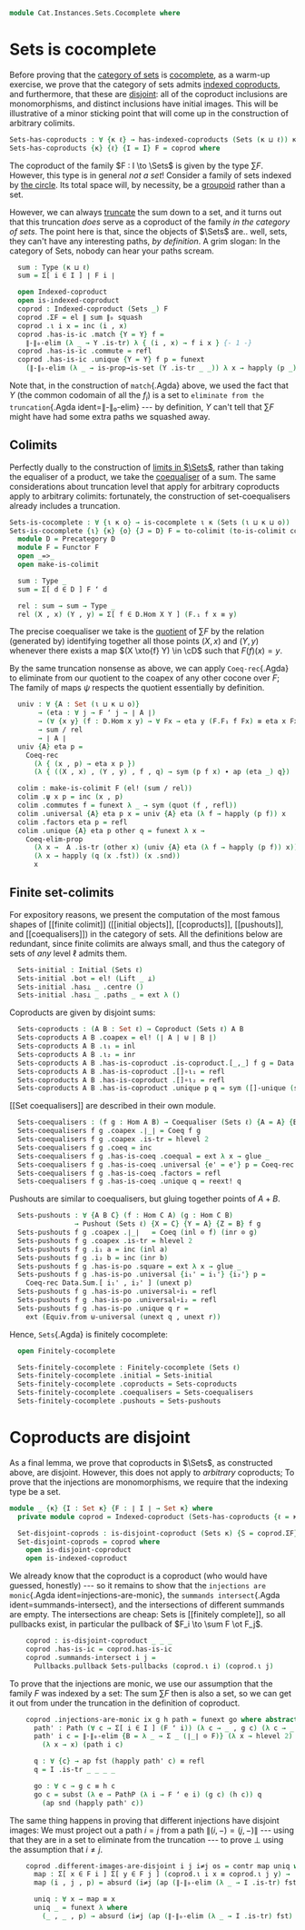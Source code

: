 <!--
```agda
open import Cat.Diagram.Coproduct.Indexed
open import Cat.Instances.Sets.Complete
open import Cat.Diagram.Colimit.Finite
open import Cat.Diagram.Colimit.Base
open import Cat.Diagram.Coequaliser
open import Cat.Diagram.Coproduct
open import Cat.Diagram.Pullback
open import Cat.Diagram.Initial
open import Cat.Diagram.Pushout
open import Cat.Prelude

open import Data.Sum
```
-->

```agda
module Cat.Instances.Sets.Cocomplete where
```

# Sets is cocomplete

<!--
```agda
open Initial
```
-->

Before proving that the [category of sets] is [cocomplete], as a warm-up
exercise, we prove that the category of sets admits [indexed
coproducts], and furthermore, that these are [disjoint]: all of the
coproduct inclusions are monomorphisms, and distinct inclusions have
initial images. This will be illustrative of a minor sticking point that
will come up in the construction of arbitrary colimits.

[indexed coproducts]: Cat.Diagram.Coproduct.Indexed.html
[cocomplete]: Cat.Diagram.Colimit.Base.html#cocompleteness
[category of sets]: Cat.Instances.Sets.html
[disjoint]: Cat.Diagram.Coproduct.Indexed.html#disjoint-coproducts

```agda
Sets-has-coproducts : ∀ {κ ℓ} → has-indexed-coproducts (Sets (κ ⊔ ℓ)) κ
Sets-has-coproducts {κ} {ℓ} {I = I} F = coprod where
```

The coproduct of the family $F : I \to \Sets$ is given by the type $\sum
F$. However, this type is in general _not a set_! Consider a family of
sets indexed by [the circle]. Its total space will, by necessity, be a
[groupoid] rather than a set.

[the circle]: Homotopy.Space.Circle.html
[groupoid]: 1Lab.HLevel.html#is-groupoid

However, we can always [truncate] the sum down to a set, and it turns
out that this truncation _does_ serve as a coproduct of the family _in
the category of sets_. The point here is that, since the objects of
$\Sets$ are.. well, sets, they can't have any interesting paths, _by
definition_. A grim slogan: In the category of Sets, nobody can hear
your paths scream.

[truncate]: Data.Set.Truncation.html

```agda
  sum : Type (κ ⊔ ℓ)
  sum = Σ[ i ∈ I ] ∣ F i ∣

  open Indexed-coproduct
  open is-indexed-coproduct
  coprod : Indexed-coproduct (Sets _) F
  coprod .ΣF = el ∥ sum ∥₀ squash
  coprod .ι i x = inc (i , x)
  coprod .has-is-ic .match {Y = Y} f =
    ∥-∥₀-elim (λ _ → Y .is-tr) λ { (i , x) → f i x } {- 1 -}
  coprod .has-is-ic .commute = refl
  coprod .has-is-ic .unique {Y = Y} f p = funext
    (∥-∥₀-elim (λ _ → is-prop→is-set (Y .is-tr _ _)) λ x → happly (p _) _)
```

Note that, in the construction of `match`{.Agda} above, we used the fact
that $Y$ (the common codomain of all the $f_i$) is a set to `eliminate
from the truncation`{.Agda ident=∥-∥₀-elim} --- by definition, $Y$ can't
tell that $\sum F$ might have had some extra paths we squashed away.

## Colimits

Perfectly dually to the construction of [limits in $\Sets$], rather than
taking the equaliser of a product, we take the [coequaliser] of a sum. The
same considerations about truncation level that apply for arbitrary
coproducts apply to arbitrary colimits: fortunately, the construction of
set-coequalisers already includes a truncation.

[limits in $\Sets$]: Cat.Instances.Sets.Complete.html
[coequaliser]: Data.Set.Coequaliser.html

```agda
Sets-is-cocomplete : ∀ {ι κ o} → is-cocomplete ι κ (Sets (ι ⊔ κ ⊔ o))
Sets-is-cocomplete {ι} {κ} {o} {J = D} F = to-colimit (to-is-colimit colim) where
  module D = Precategory D
  module F = Functor F
  open _=>_
  open make-is-colimit

  sum : Type _
  sum = Σ[ d ∈ D ] F ʻ d

  rel : sum → sum → Type _
  rel (X , x) (Y , y) = Σ[ f ∈ D.Hom X Y ] (F.₁ f x ≡ y)
```

The precise coequaliser we take is the [quotient] of $\sum F$ by the
relation (generated by) identifying together all those points $(X, x)$
and $(Y, y)$ whenever there exists a map $(X \xto{f} Y) \in \cD$ such
that $F(f)(x) = y$.

[quotient]: Data.Set.Coequaliser.html#quotients

By the same truncation nonsense as above, we can apply `Coeq-rec`{.Agda}
to eliminate from our quotient to the coapex of any other cocone over
$F$; The family of maps $\psi$ respects the quotient essentially by
definition.

```agda
  univ : ∀ {A : Set (ι ⊔ κ ⊔ o)}
       → (eta : ∀ j → F ʻ j → ∣ A ∣)
       → (∀ {x y} (f : D.Hom x y) → ∀ Fx → eta y (F.F₁ f Fx) ≡ eta x Fx)
       → sum / rel
       → ∣ A ∣
  univ {A} eta p =
    Coeq-rec
      (λ { (x , p) → eta x p })
      (λ { ((X , x) , (Y , y) , f , q) → sym (p f x) ∙ ap (eta _) q})

  colim : make-is-colimit F (el! (sum / rel))
  colim .ψ x p = inc (x , p)
  colim .commutes f = funext λ _ → sym (quot (f , refl))
  colim .universal {A} eta p x = univ {A} eta (λ f → happly (p f)) x
  colim .factors eta p = refl
  colim .unique {A} eta p other q = funext λ x →
    Coeq-elim-prop
      (λ x →  A .is-tr (other x) (univ {A} eta (λ f → happly (p f)) x))
      (λ x → happly (q (x .fst)) (x .snd))
      x
```

## Finite set-colimits

<!--
```agda
module _ {ℓ} where
  open Precategory (Sets ℓ)

  private variable
    A B : Set ℓ
    f g : ⌞ A ⌟ → ⌞ B ⌟

  open Initial
  open is-coproduct
  open Coproduct
  open is-pushout
  open Pushout
  open is-coequaliser
  open Coequaliser
```
-->

For expository reasons, we present the computation of the most famous
shapes of [[finite colimit]] ([[initial objects]], [[coproducts]], [[pushouts]],
and [[coequalisers]]) in the category of sets. All the definitions below
are redundant, since finite colimits are always small, and thus the
category of sets of _any_ level $\ell$ admits them.

```agda
  Sets-initial : Initial (Sets ℓ)
  Sets-initial .bot = el! (Lift _ ⊥)
  Sets-initial .has⊥ _ .centre ()
  Sets-initial .has⊥ _ .paths _ = ext λ ()
```

Coproducts are given by disjoint sums:

```agda
  Sets-coproducts : (A B : Set ℓ) → Coproduct (Sets ℓ) A B
  Sets-coproducts A B .coapex = el! (∣ A ∣ ⊎ ∣ B ∣)
  Sets-coproducts A B .ι₁ = inl
  Sets-coproducts A B .ι₂ = inr
  Sets-coproducts A B .has-is-coproduct .is-coproduct.[_,_] f g = Data.Sum.[ f , g ]
  Sets-coproducts A B .has-is-coproduct .[]∘ι₁ = refl
  Sets-coproducts A B .has-is-coproduct .[]∘ι₂ = refl
  Sets-coproducts A B .has-is-coproduct .unique p q = sym ([]-unique (sym p) (sym q))
```

[[Set coequalisers]] are described in their own module.

```agda
  Sets-coequalisers : (f g : Hom A B) → Coequaliser (Sets ℓ) {A = A} {B = B} f g
  Sets-coequalisers f g .coapex .∣_∣ = Coeq f g
  Sets-coequalisers f g .coapex .is-tr = hlevel 2
  Sets-coequalisers f g .coeq = inc
  Sets-coequalisers f g .has-is-coeq .coequal = ext λ x → glue _
  Sets-coequalisers f g .has-is-coeq .universal {e' = e'} p = Coeq-rec e' (unext p)
  Sets-coequalisers f g .has-is-coeq .factors = refl
  Sets-coequalisers f g .has-is-coeq .unique q = reext! q
```

Pushouts are similar to coequalisers, but gluing together points of $A + B$.

```agda
  Sets-pushouts : ∀ {A B C} (f : Hom C A) (g : Hom C B)
                → Pushout (Sets ℓ) {X = C} {Y = A} {Z = B} f g
  Sets-pushouts f g .coapex .∣_∣   = Coeq (inl ⊙ f) (inr ⊙ g)
  Sets-pushouts f g .coapex .is-tr = hlevel 2
  Sets-pushouts f g .i₁ a = inc (inl a)
  Sets-pushouts f g .i₂ b = inc (inr b)
  Sets-pushouts f g .has-is-po .square = ext λ x → glue _
  Sets-pushouts f g .has-is-po .universal {i₁' = i₁'} {i₂'} p =
    Coeq-rec Data.Sum.[ i₁' , i₂' ] (unext p)
  Sets-pushouts f g .has-is-po .universal∘i₁ = refl
  Sets-pushouts f g .has-is-po .universal∘i₂ = refl
  Sets-pushouts f g .has-is-po .unique q r =
    ext (Equiv.from ⊎-universal (unext q , unext r))
```

Hence, `Sets`{.Agda} is finitely cocomplete:

```agda
  open Finitely-cocomplete

  Sets-finitely-cocomplete : Finitely-cocomplete (Sets ℓ)
  Sets-finitely-cocomplete .initial = Sets-initial
  Sets-finitely-cocomplete .coproducts = Sets-coproducts
  Sets-finitely-cocomplete .coequalisers = Sets-coequalisers
  Sets-finitely-cocomplete .pushouts = Sets-pushouts
```

# Coproducts are disjoint

As a final lemma, we prove that coproducts in $\Sets$, as constructed
above, are disjoint. However, this does not apply to _arbitrary_
coproducts; To prove that the injections are monomorphisms, we require
that the indexing type be a set.

```agda
module _ {κ} {I : Set κ} {F : ∣ I ∣ → Set κ} where
  private module coprod = Indexed-coproduct (Sets-has-coproducts {ℓ = κ} F)

  Set-disjoint-coprods : is-disjoint-coproduct (Sets κ) {S = coprod.ΣF} F coprod.ι
  Set-disjoint-coprods = coprod where
    open is-disjoint-coproduct
    open is-indexed-coproduct
```

We already know that the coproduct is a coproduct (who would have
guessed, honestly) --- so it remains to show that the `injections are
monic`{.Agda ident=injections-are-monic}, the `summands intersect`{.Agda
ident=summands-intersect}, and the intersections of different summands
are empty. The intersections are cheap: Sets is [[finitely complete]], so
all pullbacks exist, in particular the pullback of $F_i \to \sum F \ot
F_j$.

```agda
    coprod : is-disjoint-coproduct _ _ _
    coprod .has-is-ic = coprod.has-is-ic
    coprod .summands-intersect i j =
      Pullbacks.pullback Sets-pullbacks (coprod.ι i) (coprod.ι j)
```

To prove that the injections are monic, we use our assumption that the
family $F$ was indexed by a set: The sum $\sum F$ then is also a set, so
we can get it out from under the truncation in the definition of
coproduct.

```agda
    coprod .injections-are-monic ix g h path = funext go where abstract
      path' : Path (∀ c → Σ[ i ∈ I ] (F ʻ i)) (λ c → _ , g c) (λ c → _ , h c)
      path' i c = ∥-∥₀-elim {B = λ _ → Σ _ (∣_∣ ⊙ F)} (λ x → hlevel 2)
        (λ x → x) (path i c)

      q : ∀ {c} → ap fst (happly path' c) ≡ refl
      q = I .is-tr _ _ _ _

      go : ∀ c → g c ≡ h c
      go c = subst (λ e → PathP (λ i → F ʻ e i) (g c) (h c)) q
        (ap snd (happly path' c))
```

The same thing happens in proving that different injections have
disjoint images: We must project out a path $i = j$ from a path $\|
(i,-) = (j,-) \|$ --- using that they are in a set to eliminate from the
truncation --- to prove $\bot$ using the assumption that $i ≠ j$.

```agda
    coprod .different-images-are-disjoint i j i≠j os = contr map uniq where
      map : Σ[ x ∈ F i ] Σ[ y ∈ F j ] (coprod.ι i x ≡ coprod.ι j y) → ∣ os ∣
      map (i , j , p) = absurd (i≠j (ap (∥-∥₀-elim (λ _ → I .is-tr) fst) p))

      uniq : ∀ x → map ≡ x
      uniq _ = funext λ where
        (_ , _ , p) → absurd (i≠j (ap (∥-∥₀-elim (λ _ → I .is-tr) fst) p))
```
